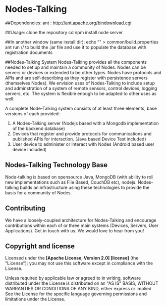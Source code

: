 # Nodes-Talking

##Dependencies:
    ant : http://ant.apache.org/bindownload.cgi

##Usage:
clone the repository
cd <install dir>
npm install
node server

##In another window (same install dir):
echo "<your jdk home>" > common/build.properties
ant run // to build the .jar file and use it to populate the database with registration documents


##Nodes-Talking System
Nodes-Talking provides all the components needed to set up and maintain a community of Nodes. Nodes can be servers or devices or
extended to be other types. Nodes have protocols and APIs and are self-describing as they register with persistence servers (themselves Nodes).
We envision uses of Nodes-Talking to include setup and adminstration of a system of remote sensors, control devices, logging servers, etc.
The system is flexible enough to be adapted to other uses as well.

A complete Node-Talking system consists of at least three elements, base versions of each provided:

1. A Nodes-Talking server (Nodejs based with a Mongodb implementation of the backend database)
2. Devices that register and provide protocols for communications and published APIs for interaction. (Java based Device Test included)
3. User device to administer or interact with Nodes (Android based user device included)

## Nodes-Talking Technology Base

Node-talking is based on opensource Java, MongoDB (with ability to roll new implementations such as File Based, CouchDB etc), nodejs.  Nodes-talking builds an infrastructure using these technologies to provide the basis for a community of Nodes.

## Contributing

We have a loosely-coupled architecture for Nodes-Talking and encourage  contributions within each of or three main systems (Devices, Servers, User Applications). Get in touch with us. We would love to hear from you!


## Copyright and license


Licensed under the **[Apache License, Version 2.0] [license]** (the "License");
you may not use this software except in compliance with the License.

Unless required by applicable law or agreed to in writing, software
distributed under the License is distributed on an "AS IS" BASIS,
WITHOUT WARRANTIES OR CONDITIONS OF ANY KIND, either express or implied.
See the License for the specific language governing permissions and
limitations under the License.


